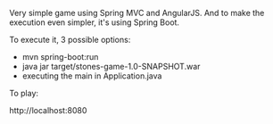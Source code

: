 Very simple game using Spring MVC and AngularJS. And to make the execution even simpler, it's using Spring Boot.

To execute it, 3 possible options:

- mvn spring-boot:run
- java jar target/stones-game-1.0-SNAPSHOT.war
- executing the main in Application.java

To play:

http://localhost:8080




